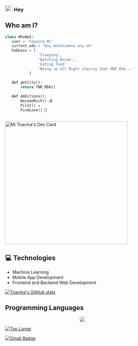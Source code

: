 ### <img src="https://media.giphy.com/media/hvRJCLFzcasrR4ia7z/giphy.gif" width="25px" height="20px"> Hey 

## Who am I?
 ```python
 class WhoAmI:
 	user = 'Toavina Mi'
	current_edu = "Any Antanimena any eh"
	hobbies = [
				'Sleeping',
				'Watching Anime',
				'Eating food'
				'Being up all Night chasing that ONE BUG...'
			]
	
	def getCity():
		return TNR_MDG()
	
	def Ambitions():
		BecomeRich() 💰
		Pilot() ✈️
		FindLove() 💑
	
 ```
 <a href="https://app.daily.dev/mitoavina"><img src="https://api.daily.dev/devcards/19e8f46715b3427da8736b483f5968e7.png?r=kvd" width="400" alt="Mi Toavina's Dev Card"/></a>

## :computer: Technologies
* Machine Learning
* Mobile App Development
* Frontend and Backend Web Development


[![Toavina's GitHub stats](https://github-readme-stats.vercel.app/api?username=mitoavina&count_private=true&show_icons=true&theme=radical&hide_border)](https://github.com/mitoavina/github-readme-stats)


## Programming Languages
<p align="center">
  <a href="https://skillicons.dev">
    <img src="https://skillicons.dev/icons?i=html,css,js,jquery,nodejs,express,react,vue,java,kotlin,py,flask,php,laravel,symfony,bootstrap,tailwind,sass," />
  </a>
</p>
 
 [![Top Langs](https://github-readme-stats.vercel.app/api/top-langs/?username=mitoavina&layout=compact)](https://github.com/mitoavina/github-readme-stats)

[![Gmail Badge](https://img.shields.io/badge/-toavinami.andria@gmail.com-c14438?style=flat-square&logo=Gmail&logoColor=white&link=mailto:toavinami.andria@gmail.com)](mailto:toavinami.andria@gmail.com)
